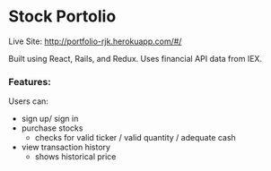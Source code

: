 # Stock Portolio

Live Site: http://portfolio-rjk.herokuapp.com/#/

Built using React, Rails, and Redux.
Uses financial API data from IEX.

### Features:
Users can:
- sign up/ sign in
- purchase stocks 
  - checks for valid ticker / valid quantity / adequate cash 
- view transaction history 
  - shows historical price